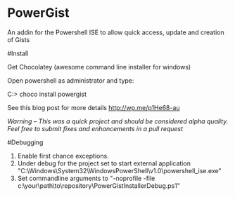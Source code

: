 # PowerGist

An addin for the Powershell ISE to allow quick access, update and creation of Gists

#Install 

Get Chocolatey (awesome command line installer for windows)

Open powershell as administrator and type:

C:\> choco install powergist

See this blog post for more details http://wp.me/p1He68-au

*Warning – This was a quick project and should be considered alpha quality. Feel free to submit fixes and enhancements in a pull request*

#Debugging 

1. Enable first chance exceptions. 
2. Under debug for the project set to start external application "C:\Windows\System32\WindowsPowerShell\v1.0\powershell_ise.exe"
3. Set commandline arguments to "-noprofile -file c:\your\path\to\repository\PowerGistInstallerDebug.ps1"
